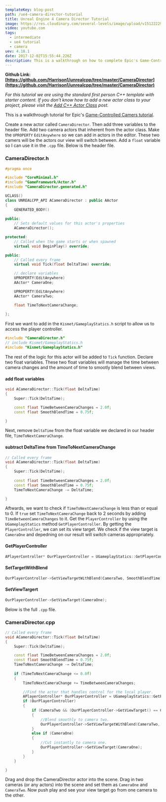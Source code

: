 ```yaml
---
templateKey: blog-post
path: /ue4-camera-director-tutorial
title: Unreal Engine 4 Camera Director Tutorial
image: https://res.cloudinary.com/several-levels/image/upload/v1512222941/camera-director_bzw1mk.jpg
video: youtube.com
tags:
  - intermediate
  - ue4 tutorial
  - camera
uev: 4.18.1
date: 2017-12-02T15:55:44.226Z
description: This is a walkthrough on how to complete Epic's Game-Controlled Cameras Tutorial
---
```

**Github Link: [https://github.com/Harrison1/unrealcpp/tree/master/CameraDirector](https://github.com/Harrison1/unrealcpp/tree/master/CameraDirector)**

*For this tutorial we are using the standard first person C++ template with starter content. If you don't know how to add a new actor class to your project, please visit the [Add C++ Actor Class](/add-actor-class) post.*

This is a walkthrough tutorial for Epic's [Game-Controlled Camers tutorial](https://docs.unrealengine.com/latest/INT/Programming/Tutorials/AutoCamera/index.html).

Create a new actor called `CameraDirector`. Then add three variables to the header file. Add two camera actors that inherent from the actor class. Make the `UPROPERTY` `EditAnywhere` so we can add in actors in the editor. These two camers will be the actors our view will switch between. Add a `float` variable so I can use it in the `.cpp` file. Below is the header file.

### CameraDirector.h
```cpp
#pragma once

#include "CoreMinimal.h"
#include "GameFramework/Actor.h"
#include "CameraDirector.generated.h"

UCLASS()
class UNREALCPP_API ACameraDirector : public AActor
{
	GENERATED_BODY()
	
public:	
	// Sets default values for this actor's properties
	ACameraDirector();

protected:
	// Called when the game starts or when spawned
	virtual void BeginPlay() override;

public:	
	// Called every frame
	virtual void Tick(float DeltaTime) override;

	// declare variables
	UPROPERTY(EditAnywhere)
	AActor* CameraOne;

	UPROPERTY(EditAnywhere)
	AActor* CameraTwo;

	float TimeToNextCameraChange;
	
};
```

First we want to add in the `Kismet/GameplayStatics.h` script to allow us to access the player controller.

```cpp
#include "CameraDirector.h"
// include Kismet/GameplayStatics.h
#include "Kismet/GameplayStatics.h"
```

The rest of the logic for this actor will be added to `Tick` function. Declare two float variables. These two float variables will manage the time between camera changes and the amount of time to smootly blend between views.

#### add float variables
```cpp
void ACameraDirector::Tick(float DeltaTime)
{
	Super::Tick(DeltaTime);

	const float TimeBetweenCameraChanges = 2.0f;
    const float SmoothBlendTime = 0.75f;

}
```

Next, remove `DeltaTime` from the float variable we declared in our header file, `TimeToNextCameraChange`.

#### subtract DeltaTime from TimeToNextCameraChange
```cpp
// Called every frame
void ACameraDirector::Tick(float DeltaTime)
{
    Super::Tick(DeltaTime);
    
	const float TimeBetweenCameraChanges = 2.0f;
    const float SmoothBlendTime = 0.75f;
	TimeToNextCameraChange -= DeltaTime;

}
```

Aftwards, we want to check if `TimeToNextCameraChange` is less than or equal to 0. If `true` set `TimeToNextCameraChange` back to  2 seconds by adding `TimeBetweenCameraChanges` to it. Get the `PlayerController` by using the `UGameplayStatics` method `GetPlayerController`. By getting the `PlayerController`, we can set its view target. We check if the view target is `CameraOne` and depedning on our result will switch cameras appropriately. 

#### GetPlayerController
```cpp
APlayerController* OurPlayerController = UGameplayStatics::GetPlayerController(this, 0);
```

#### SetTargetWithBlend
```cpp
OurPlayerController->SetViewTargetWithBlend(CameraTwo, SmoothBlendTime);
```

#### SetViewTargert
```cpp
OurPlayerController->SetViewTarget(CameraOne);
``` 
Below is the full `.cpp` file.

### CameraDirector.cpp
```cpp
// Called every frame
void ACameraDirector::Tick(float DeltaTime)
{
	Super::Tick(DeltaTime);

	const float TimeBetweenCameraChanges = 2.0f;
    const float SmoothBlendTime = 0.75f;
	TimeToNextCameraChange -= DeltaTime;
	
    if (TimeToNextCameraChange <= 0.0f)
    {
        TimeToNextCameraChange += TimeBetweenCameraChanges;

        //Find the actor that handles control for the local player.
        APlayerController* OurPlayerController = UGameplayStatics::GetPlayerController(this, 0);
        if (OurPlayerController)
        {
            if (CameraTwo && (OurPlayerController->GetViewTarget() == CameraOne))
            {
                //Blend smoothly to camera two.
                OurPlayerController->SetViewTargetWithBlend(CameraTwo, SmoothBlendTime);
            }
            else if (CameraOne)
            {
                //Cut instantly to camera one.
                OurPlayerController->SetViewTarget(CameraOne);
            }
        }
    }

}
```

Drag and drop the CameraDirector actor into the scene. Drag in two cameras (or any actors) into the scene and set them as `CameraOne` and `CameraTwo`. Now push play and see your view target go from one camera to the other.